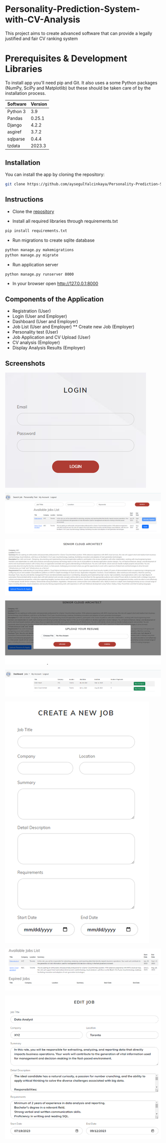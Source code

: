 # Personality-Prediction-System-with-CV-Analysis
This project aims to create advanced software that can provide a legally justified and fair CV ranking system
# Prerequisites & Development Libraries
To install app you'll need pip and Git. It also uses a some Python packages (NumPy, SciPy and Matplotlib) but these should be taken care of by the installation process.

| Software | Version |
| ------ | ------ |
| Python 3 | 3.9 |
| Pandas | 0.25.1 |
| Django | 4.2.2 |
| asgiref | 3.7.2 |
| sqlparse | 0.4.4 |
| tzdata | 2023.3 |

## Installation

You can install the app by cloning the repository:

```sh
git clone https://github.com/aysegulYalcinkaya/Personality-Prediction-System-with-CV-Analysis.git
```

## Instructions

* Clone the [repository](#installation)

* Install all required libraries through requirements.txt

```sh
pip install requirements.txt
```

* Run migrations to create sqlite database

```sh
python manage.py makemigrations
python manage.py migrate
```

* Run application server

```sh
python manage.py runserver 8000
```

* In your browser open http://127.0.0.1:8000

## Components of the Application
* Registration (User)
* Login (User and Employer)
* Dashboard (User and Employer)
* Job List (User and Employer)
  ** Create new Job (Employer)
* Personality test (User)
* Job Application and CV Upload (User)
* CV analysis (Employer)
* Display Analysis Results (Employer)

## Screenshots
![Login](static/screenshots/login.png)

![User Job List](static/screenshots/user_joblist.png)

![User Job Detail](static/screenshots/user_jobdetail.png)

![User CV Upload](static/screenshots/cvupload.png)

![Employer Dashboard](static/screenshots/employer_dashboard.png)

![Employer Create Job](static/screenshots/create_job.png)

![Employer Job List](static/screenshots/employer_joblist.png)

![Employer Edit Job](static/screenshots/employer_editjob.png)
